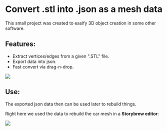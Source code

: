 # Convert .stl into .json as a mesh data

This small project was created to easify 3D object creation in some other software.

## Features:
- Extract vertices/edges from a given ".STL" file.
- Export data into json.
- Fast convert via drag-n-drop.

![](https://i.ibb.co/qYDmx5TK/stl-demo1.gif[/img])

## Use:

The exported json data then can be used later to rebuild things. 

Right here we used the data to rebuild the car mesh in a **Storybrew editor**:

![](https://i.ibb.co/XZ72Jc4h/stl-demo2.gif[/img])
